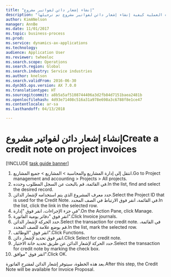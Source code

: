 ```yaml
--- 
title: "إنشاء إشعار دائن لفواتير مشروع"
description: "توضح هذه العملية كيفية إنشاء إشعار دائن لفواتير مشروع تم ترحيلها."
author: KimANelson
manager: AnnBe
ms.date: 11/01/2017
ms.topic: business-process
ms.prod: 
ms.service: dynamics-ax-applications
ms.technology: 
audience: Application User
ms.reviewer: twheeloc
ms.search.scope: Operations
ms.search.region: Global
ms.search.industry: Service industries
ms.author: knelson
ms.search.validFrom: 2016-06-30
ms.dyn365.ops.version: AX 7.0.0
ms.translationtype: HT
ms.sourcegitcommit: a8b5a5af5108744406a3d2fb84d7151baea2481b
ms.openlocfilehash: 4d93e71408c516a31a978e698a3c6788f8e1ce47
ms.contentlocale: ar-sa
ms.lasthandoff: 04/13/2018

---
```

# <a name="create-a-credit-note-on-project-invoices"></a><span data-ttu-id="6d840-103">إنشاء إشعار دائن لفواتير مشروع</span><span class="sxs-lookup"><span data-stu-id="6d840-103">Create a credit note on project invoices</span></span>

[!INCLUDE [task guide banner](../../includes/task-guide-banner.md)]

1. <span data-ttu-id="6d840-104">انتقل إلى إدارة المشاريع والمحاسبة > المشاريع > جميع المشاريع.</span><span class="sxs-lookup"><span data-stu-id="6d840-104">Go to Project management and accounting > Projects > All projects.</span></span> 
2. <span data-ttu-id="6d840-105">في القائمة، قم بالبحث عن السجل المطلوب وحدده.</span><span class="sxs-lookup"><span data-stu-id="6d840-105">In the list, find and select the desired record.</span></span> 
3. <span data-ttu-id="6d840-106">حدد معرف المشروع‬ الذي يتم استخدامه لإشعار الدائن.</span><span class="sxs-lookup"><span data-stu-id="6d840-106">Select the Project ID that is used for the Credit Note.</span></span> <span data-ttu-id="6d840-107">في القائمة، انقر فوق الارتباط في الصف المحدد.</span><span class="sxs-lookup"><span data-stu-id="6d840-107">In the list, click the link in the selected row.</span></span> 
4. <span data-ttu-id="6d840-108">في جزء الإجراءات، انقر فوق "إدارة".</span><span class="sxs-lookup"><span data-stu-id="6d840-108">On the Action Pane, click Manage.</span></span> 
5. <span data-ttu-id="6d840-109">انقر فوق "دفاتر يومية الفاتورة".</span><span class="sxs-lookup"><span data-stu-id="6d840-109">Click Invoice journals.</span></span> 
6. <span data-ttu-id="6d840-110">حدد الحركة لإشعار الدائن.</span><span class="sxs-lookup"><span data-stu-id="6d840-110">Select the transaction for credit note.</span></span> <span data-ttu-id="6d840-111">في القائمة، قم بوضع علامة للصف المحدد.</span><span class="sxs-lookup"><span data-stu-id="6d840-111">In the list, mark the selected row.</span></span> 
7. <span data-ttu-id="6d840-112">انقر فوق "الوظائف".</span><span class="sxs-lookup"><span data-stu-id="6d840-112">Click Functions.</span></span> 
8. <span data-ttu-id="6d840-113">‏‏انقر فوق تحديد لإشعار دائن.</span><span class="sxs-lookup"><span data-stu-id="6d840-113">Click Select for credit note.</span></span> 
9. <span data-ttu-id="6d840-114">حدد الحركة لإشعار الدائن عن طريق تحديد خانة الاختيار.</span><span class="sxs-lookup"><span data-stu-id="6d840-114">Select the transaction for credit note by marking the check box.</span></span>
10. <span data-ttu-id="6d840-115">انقر فوق "موافق".</span><span class="sxs-lookup"><span data-stu-id="6d840-115">Click OK.</span></span> 

<span data-ttu-id="6d840-116">بعد هذه الخطوة، سيتوفر إشعار الدائن لمقترح الفاتورة.</span><span class="sxs-lookup"><span data-stu-id="6d840-116">After this step, the Credit Note will be available for Invoice Proposal.</span></span>

